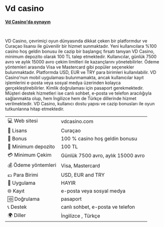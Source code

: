 <h1 dir="ltr"><strong><span style="background-color:transparent; color:#000000; font-family:Arial,sans-serif; font-size:20pt">Vd casino</span></strong></h1>

<p dir="ltr"><strong><a href="https://depo.media/fSMBrv/?subId2=trgit" style="text-decoration: none;"><u>Vd Casino&#39;da oynayın</u></a></strong></p>

<p>&nbsp;</p>
VD Casino, çevrimiçi oyun dünyasında dikkat çeken bir platformdur ve Curaçao lisansı ile güvenilir bir hizmet sunmaktadır. Yeni kullanıcılara %100 casino hoş geldin bonusu ile cazip bir başlangıç fırsatı tanıyan VD Casino, minimum depozito olarak 100 TL talep etmektedir.
Kullanıcılar, günlük 7500 avro ve aylık 15000 avro çekim limitleri ile kazançlarını yönetebilirler. Ödeme yöntemleri arasında Visa ve Mastercard gibi popüler seçenekler bulunmaktadır. Platformda USD, EUR ve TRY para birimleri kullanılabilir.
VD Casino'nun mobil uygulaması bulunmamakta, ancak kullanıcılar kayıt işlemlerini e-posta veya sosyal medya üzerinden kolayca gerçekleştirebilirler. Kimlik doğrulaması için pasaport gerekmektedir. Müşteri destek hizmetleri ise canlı sohbet, e-posta ve telefon aracılığıyla sağlanmakta olup, hem İngilizce hem de Türkçe dillerinde hizmet verilmektedir. VD Casino, kullanıcı dostu yapısı ve cazip bonusları ile oyun tutkunlarına hitap etmektedir.



|  |  |
|---|---|
| 💻 Web sitesi | vdcasino.com |
| 📄 Lisans | Curaçao |
| 🎁 Bonus | 100 % casino hoş geldin bonusu |
| 🎰 Minimum depozito | 100 TL |
| 💳 Minimum Çekim | Günlük 7500 avro, aylık 15000 avro |
| 💰 Ödeme yöntemleri | Visa, Mastercard |
| 💷 Para Birimi | USD, EUR and TRY |
| 📱 Uygulama | HAYIR |
| 🌐 Kayıt | e-posta veya sosyal medya |
| 🆔 Doğrulama | pasaport |
| 📞 Destek | canlı sohbet, e-posta ve telefon |
| 🌍 Diller | İngilizce , Türkçe |

